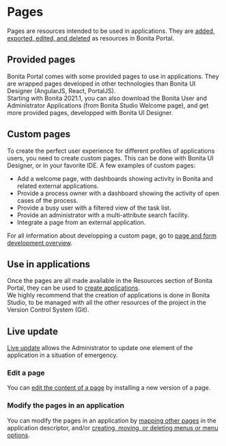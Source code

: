 #  Pages
Pages are resources intended to be used in applications. They are [added, exported, edited, and deleted](resource-management.md) as resources in Bonita Portal. 

## Provided pages 
Bonita Portal comes with some provided pages to use in applications. They are wrapped pages developed in other technologies than Bonita UI Designer (AngularJS, React, PortalJS).  
Starting with Bonita 2021.1, you can also download the Bonita User and Administrator Applications (from Bonita Studio Welcome page), and get more provided pages, developped with Bonita UI Designer.

## Custom pages
To create the perfect user experience for different profiles of applications users, you need to create custom pages. This can be done with Bonita UI Designer, or in your favorite IDE.
A few examples of custom pages:
* Add a welcome page, with dashboards showing activity in Bonita and related external applications.
* Provide a process owner with a dashboard showing the activity of open cases of the process.
* Provide a busy user with a filtered view of the task list.
* Provide an administrator with a multi-attribute search facility.
* Integrate a page from an external application.

For all information about developping a custom page, go to [page and form development overview](page-and-form-development-overview.md).

## Use in applications
Once the pages are all made available in the Resources section of Bonita Portal, they can be used to [create applications](applicationCreation.md).  
We highly recommend that the creation of applications is done in Bonita Studio, to be managed with all the other resources of the project in the Version Control System (Git).

## Live update
[Live update](live-update.md) allows the Administrator to update one element of the application in a situation of emergency.

### Edit a page
You can [edit the content of a page](resource-management.md#modify) by installing a new version of a page.

### Modify the pages in an application
You can modify the pages in an application by [mapping other pages](applications.md#specify-pages) in the application descriptor, and/or [creating, moving, or deleting menus or menu options](applications.md#define-navigation).
